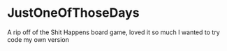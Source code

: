 # JustOneOfThoseDays
A rip off of the Shit Happens board game, loved it so much I wanted to try code my own version
